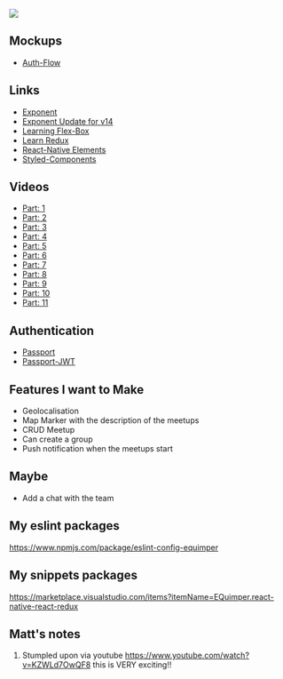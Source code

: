 ![](http://i.imgur.com/TQJYU2K.png)

## Mockups

- [Auth-Flow](https://drive.google.com/open?id=0B-wdzKw8lrR8ZjVzQXBtTm5vZXc)

## Links

- [Exponent](https://getexponent.com/)
- [Exponent Update for v14](https://blog.getexponent.com/exponent-sdk-v14-0-0-is-now-available-114def29f796#.n819ymu9i)
- [Learning Flex-Box](http://flexboxfroggy.com/)
- [Learn Redux](https://egghead.io/courses/getting-started-with-redux)
- [React-Native Elements](https://github.com/react-native-community/react-native-elements)
- [Styled-Components](https://github.com/styled-components/styled-components)

## Videos

- [Part: 1](https://youtu.be/qmNPpoVkY2Y)
- [Part: 2](https://youtu.be/_Mb-Q_A9ofU)
- [Part: 3](https://youtu.be/YTh3lZz-Vrg)
- [Part: 4](https://youtu.be/kSI_LuLKwT8)
- [Part: 5](https://youtu.be/kNkTQtRUH-M)
- [Part: 6](https://youtu.be/Op9Re9GUPkY)
- [Part: 7](https://youtu.be/jaV-WdErTaI)
- [Part: 8](https://youtu.be/z9YDYViAGS0)
- [Part: 9](https://youtu.be/vBic8O-c1oc)
- [Part: 10](https://youtu.be/FFD4lKZCHS0)
- [Part: 11](https://youtu.be/KZWLd7OwQF8)

## Authentication

- [Passport](http://passportjs.org/)
- [Passport-JWT](https://www.npmjs.com/package/passport-jwt)

## Features I want to Make

- Geolocalisation
- Map Marker with the description of the meetups
- CRUD Meetup
- Can create a group
- Push notification when the meetups start

## Maybe

- Add a chat with the team

## My eslint packages

https://www.npmjs.com/package/eslint-config-equimper

## My snippets packages

https://marketplace.visualstudio.com/items?itemName=EQuimper.react-native-react-redux

## Matt's notes

1.  Stumpled upon via youtube https://www.youtube.com/watch?v=KZWLd7OwQF8  this is VERY exciting!!

